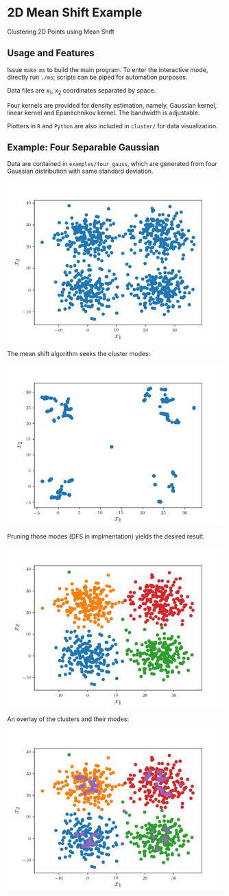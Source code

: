 # 2D Mean Shift Example

Clustering 2D Points using Mean Shift

## Usage and Features

Issue `make ms` to build the main program.
To enter the interactive mode, directly run `./ms`;
scripts can be piped for automation purposes.

Data files are $x_1$, $x_2$ coordinates separated
by space.

Four kernels are provided for density estimation, namely,
Gaussian kernel, linear kernel and Epanechnikov kernel.
The bandwidth is adjustable.

Plotters in `R` and `Python` are also included in `cluster/`
for data visualization.

## Example: Four Separable Gaussian

Data are contained in `examples/four_gauss`, which
are generated from four Gaussian distribution with same
standard deviation.

![raw](examples/four_gauss.png)

The mean shift algorithm seeks the cluster modes:

![modes](examples/four_gauss_modes.png)

Pruning those modes (DFS in implmentation) yields
the desired result.

![clsuters](examples/four_gauss_cluster.png)

An overlay of the clusters and their modes:

![overlay](examples/four_gauss_overlay.png)


